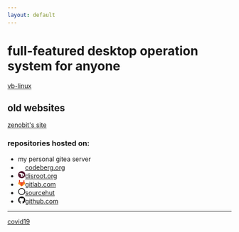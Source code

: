 ```yaml
---
layout: default
---
```


# full-featured desktop operation system for anyone
[vb-linux](./vb-linux.md)

## old websites
[zenobit's site](https://zenobit.gitlab.io)

### repositories hosted on:
- my personal gitea server
- ![codeberg](./assets/img/codeberg.png)[codeberg.org](https://codeberg.org/oSoWoSo)
- ![disroot](./assets/img/disroot.png)[disroot.org](https://git.disroot.org/oSoWoSo)
- ![gitlab](./assets/img/gitlab.png)[gitlab.com](https://gitlab.com/osowoso)
- ![sourcehut](./assets/img/sourcehut.png)[sourcehut](https://hg.sr.ht/~osowoso)
- ![github](./assets/img/github.png)[github.com](https://github.com/oSoWoSo)

_____________________________
[covid19](./covid.md)
